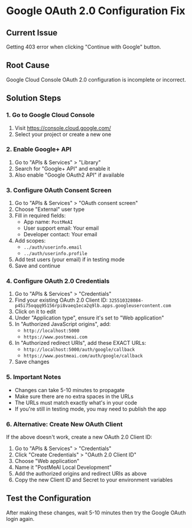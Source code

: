# Google OAuth 2.0 Configuration Fix

## Current Issue
Getting 403 error when clicking "Continue with Google" button.

## Root Cause
Google Cloud Console OAuth 2.0 configuration is incomplete or incorrect.

## Solution Steps

### 1. Go to Google Cloud Console
1. Visit https://console.cloud.google.com/
2. Select your project or create a new one

### 2. Enable Google+ API
1. Go to "APIs & Services" > "Library"
2. Search for "Google+ API" and enable it
3. Also enable "Google OAuth2 API" if available

### 3. Configure OAuth Consent Screen
1. Go to "APIs & Services" > "OAuth consent screen"
2. Choose "External" user type
3. Fill in required fields:
   - App name: `PostMeAI`
   - User support email: Your email
   - Developer contact: Your email
4. Add scopes:
   - `../auth/userinfo.email`
   - `../auth/userinfo.profile`
5. Add test users (your email) if in testing mode
6. Save and continue

### 4. Configure OAuth 2.0 Credentials
1. Go to "APIs & Services" > "Credentials"
2. Find your existing OAuth 2.0 Client ID: `325510328084-p45i75oqqq95156rpi8vaeq1eca2q9lb.apps.googleusercontent.com`
3. Click on it to edit
4. Under "Application type", ensure it's set to "Web application"
5. In "Authorized JavaScript origins", add:
   - `http://localhost:5000`
   - `https://www.postmeai.com`
6. In "Authorized redirect URIs", add these EXACT URLs:
   - `http://localhost:5000/auth/google/callback`
   - `https://www.postmeai.com/auth/google/callback`
7. Save changes

### 5. Important Notes
- Changes can take 5-10 minutes to propagate
- Make sure there are no extra spaces in the URLs
- The URLs must match exactly what's in your code
- If you're still in testing mode, you may need to publish the app

### 6. Alternative: Create New OAuth Client
If the above doesn't work, create a new OAuth 2.0 Client ID:
1. Go to "APIs & Services" > "Credentials"
2. Click "Create Credentials" > "OAuth 2.0 Client ID"
3. Choose "Web application"
4. Name it "PostMeAI Local Development"
5. Add the authorized origins and redirect URIs as above
6. Copy the new Client ID and Secret to your environment variables

## Test the Configuration
After making these changes, wait 5-10 minutes then try the Google OAuth login again.